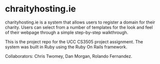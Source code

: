 chraityhosting.ie
=================

charityhosting.ie is a system that allows users to register a domain for their charity. Users can select from a number of templates for the look and feel of their webpage through a simple step-by-step walkthrough.

This is the project repo for the UCC CS3505 project assignment. The system was built in Ruby using the Ruby On Rails framework.

Collaborators: Chris Twomey, Dan Morgan, Rolando Fernandez.
